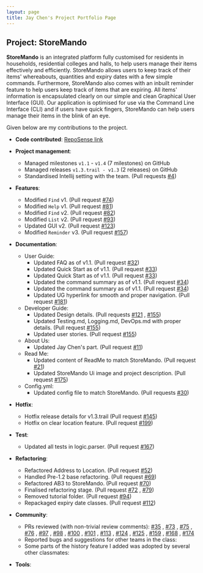 ```yaml
---
layout: page 
title: Jay Chen's Project Portfolio Page
---
```


## Project: StoreMando

**StoreMando** is an integrated platform fully customised for residents in households, residential colleges and halls,
to help users manage their items effectively and efficiently. StoreMando allows users to keep track of their items'
whereabouts, quantities and expiry dates with a few simple commands. Furthermore, StoreMando also comes with an inbuilt
reminder feature to help users keep track of items that are expiring. All items' information is encapsulated clearly on
our simple and clean Graphical User Interface (GUI). Our application is optimised for use via the Command Line
Interface (CLI) and if users have quick fingers, StoreMando can help users manage their items in the blink of an eye.

Given below are my contributions to the project.

* **Code
  contributed**: [RepoSense link](https://nus-cs2103-ay2021s2.github.io/tp-dashboard/?search=&sort=groupTitle&sortWithin=title&since=2021-02-19&timeframe=commit&mergegroup=&groupSelect=groupByRepos&breakdown=false&tabOpen=true&tabType=authorship&zFR=false&tabAuthor=JayChenYJ&tabRepo=AY2021S2-CS2103T-W10-2%2Ftp%5Bmaster%5D&authorshipIsMergeGroup=false&authorshipFileTypes=docs~functional-code~test-code&authorshipIsBinaryFileTypeChecked=false)

* **Project management**:
    * Managed milestones `v1.1` - `v1.4` (7 milestones) on GitHub
    * Managed releases `v1.3.trail - v1.3` (2 releases) on GitHub
    * Standardised Intellij setting with the team. (Pull
      requests [\#4](https://github.com/AY2021S2-CS2103T-W10-2/tp/pull/4))

* **Features**:
    * Modified `Find` v1. (Pull request [\#74](https://github.com/AY2021S2-CS2103T-W10-2/tp/pull/74))
    * Modified `Help` v1. (Pull request [\#81](https://github.com/AY2021S2-CS2103T-W10-2/tp/pull/81))
    * Modified `Find` v2. (Pull request [\#82](https://github.com/AY2021S2-CS2103T-W10-2/tp/pull/82))
    * Modified `List` v2. (Pull request [\#93](https://github.com/AY2021S2-CS2103T-W10-2/tp/pull/93))
    * Updated GUI v2. (Pull request [\#123](https://github.com/AY2021S2-CS2103T-W10-2/tp/pull/123))
    * Modified `Reminder` v3. (Pull request [\#157](https://github.com/AY2021S2-CS2103T-W10-2/tp/pull/157))

* **Documentation**:
    * User Guide:
        * Updated FAQ as of v1.1. (Pull request [\#32](https://github.com/AY2021S2-CS2103T-W10-2/tp/pull/32))
        * Updated Quick Start as of v1.1. (Pull request [\#33](https://github.com/AY2021S2-CS2103T-W10-2/tp/pull/33))
        * Updated Quick Start as of v1.1. (Pull request [\#33](https://github.com/AY2021S2-CS2103T-W10-2/tp/pull/33))
        * Updated the command summary as of v1.1. (Pull
          request [\#34](https://github.com/AY2021S2-CS2103T-W10-2/tp/pull/34))
        * Updated the command summary as of v1.1. (Pull
          request [\#34](https://github.com/AY2021S2-CS2103T-W10-2/tp/pull/34))
        * Updated UG hyperlink for smooth and proper navigation. (Pull
          request [\#181](https://github.com/AY2021S2-CS2103T-W10-2/tp/pull/181))
    * Developer Guide:
        * Updated Design details. (Pull requests [\#121](https://github.com/AY2021S2-CS2103T-W10-2/tp/pull/121)
          , [\#155](https://github.com/AY2021S2-CS2103T-W10-2/tp/pull/155))
        * Updated Testing.md, Logging.md, DevOps.md with proper details. (Pull
          request [\#155](https://github.com/AY2021S2-CS2103T-W10-2/tp/pull/155))
        * Updated user stories. (Pull request [\#155](https://github.com/AY2021S2-CS2103T-W10-2/tp/pull/155))
    * About Us:
        * Updated Jay Chen's part. (Pull request [\#11](https://github.com/AY2021S2-CS2103T-W10-2/tp/pull/11))
    * Read Me:
        * Updated content of ReadMe to match StoreMando. (Pull
          request [\#21](https://github.com/AY2021S2-CS2103T-W10-2/tp/pull/21))
        * Updated StoreMando Ui image and project description. (Pull
          request [\#175](https://github.com/AY2021S2-CS2103T-W10-2/tp/pull/175))
    * Config.yml:
        * Updated config file to match StoreMando. (Pull
          requests [\#30](https://github.com/AY2021S2-CS2103T-W10-2/tp/pull/30))

* **Hotfix**:
    * Hotfix release details for v1.3.trail (Pull
      request [\#145](https://github.com/AY2021S2-CS2103T-W10-2/tp/pull/145))
    * Hotfix on clear location feature. (Pull request [\#199](https://github.com/AY2021S2-CS2103T-W10-2/tp/pull/199))

* **Test**:
    * Updated all tests in logic.parser. (Pull request [\#167](https://github.com/AY2021S2-CS2103T-W10-2/tp/pull/167))

* **Refactoring**:
    * Refactored Address to Location. (Pull request [\#52](https://github.com/AY2021S2-CS2103T-W10-2/tp/pull/52))
    * Handled Pre-1.2 base refactoring. (Pull request [\#69](https://github.com/AY2021S2-CS2103T-W10-2/tp/pull/69))
    * Refactored AB3 to StoreMando. (Pull request [\#70](https://github.com/AY2021S2-CS2103T-W10-2/tp/pull/70))
    * Finalised refactoring stage. (Pull request [\#72](https://github.com/AY2021S2-CS2103T-W10-2/tp/pull/72)
      , [\#79](https://github.com/AY2021S2-CS2103T-W10-2/tp/pull/79))
    * Removed tutorial folder. (Pull request [\#94](https://github.com/AY2021S2-CS2103T-W10-2/tp/pull/94))
    * Repackaged expiry date classes. (Pull request [\#112](https://github.com/AY2021S2-CS2103T-W10-2/tp/pull/112))

* **Community**:
    * PRs reviewed (with non-trivial review comments): [\#35](https://github.com/AY2021S2-CS2103T-W10-2/tp/pull/35)
      , [\#73](https://github.com/AY2021S2-CS2103T-W10-2/tp/pull/73)
      , [\#75](https://github.com/AY2021S2-CS2103T-W10-2/tp/pull/75)
      , [\#76](https://github.com/AY2021S2-CS2103T-W10-2/tp/pull/76)
      , [\#97](https://github.com/AY2021S2-CS2103T-W10-2/tp/pull/97)
      , [\#98](https://github.com/AY2021S2-CS2103T-W10-2/tp/pull/98)
      , [\#100](https://github.com/AY2021S2-CS2103T-W10-2/tp/pull/100)
      , [\#101](https://github.com/AY2021S2-CS2103T-W10-2/tp/pull/101)
      , [\#113](https://github.com/AY2021S2-CS2103T-W10-2/tp/pull/113)
      , [\#124](https://github.com/AY2021S2-CS2103T-W10-2/tp/pull/124)
      , [\#125](https://github.com/AY2021S2-CS2103T-W10-2/tp/pull/125)
      , [\#159](https://github.com/AY2021S2-CS2103T-W10-2/tp/pull/159)
      , [\#168](https://github.com/AY2021S2-CS2103T-W10-2/tp/pull/168)
      , [\#174](https://github.com/AY2021S2-CS2103T-W10-2/tp/pull/174)
    * Reported bugs and suggestions for other teams in the class:
    * Some parts of the history feature I added was adopted by several other classmates:

* **Tools**:
